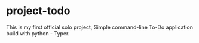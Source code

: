 # project-todo
This is my first official solo project, Simple command-line To-Do application build with python - Typer.
